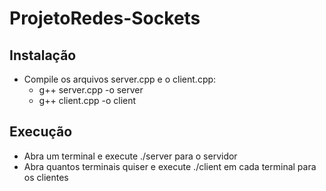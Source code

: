 # ProjetoRedes-Sockets
## Instalação
- Compile os arquivos server.cpp e o client.cpp:
  - g++ server.cpp -o server
  - g++ client.cpp -o client

## Execução
- Abra um terminal e execute ./server para o servidor
- Abra quantos terminais quiser e execute ./client em cada terminal para os clientes 


